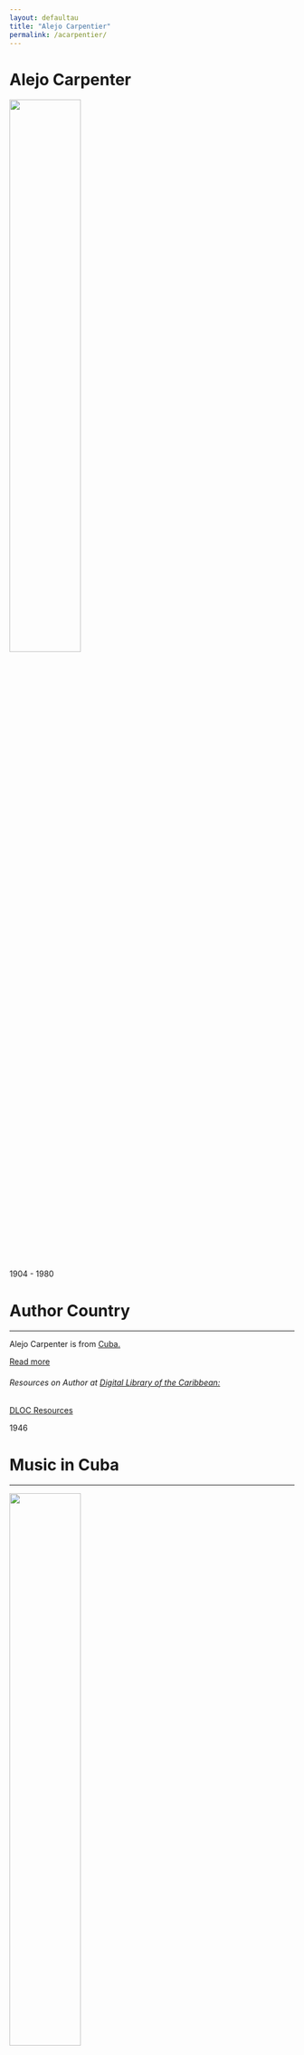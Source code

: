 ```yaml
---
layout: defaultau
title: "Alejo Carpentier"
permalink: /acarpentier/
---
```

<!-- partial:index.partial.html -->
<div class="content">
    <h1>Alejo Carpenter</h1>
    <div class="quote">
        <div><img src="https://rialta.org/wp-content/uploads/2020/02/Alejo-Carpentier.jpg" height="50%" width = "50%" class="logo"></div>
    </div>
    <div class="timeline">
        <div style="padding-bottom:100px;"></div>
        <div class="block">
            <div class="date right"><p class="right">1904 - 1980</p></div>
            <div class="dot"></div>
            <div class="left first">
            <div class="author_country">
                <h1>Author Country</h1><hr>
          <div class="aclocation">   <p> Alejo Carpenter is from <a href="{{ site.baseurl }}/14">Cuba.</a></p></div>
                <div class="acreadmore"><a href="https://en.wikipedia.org/wiki/Alejo_Carpentier" target="_blank">Read more</a></div>
                <div class="aclocation">  <h6>Resources on Author at <a href="https://dloc.com" target="_blank">Digital Library of the Caribbean:</a></h6></div>
              <div class="dlocresources"><a href="{{ site.baseurl }}/acarpentier_dloc" target="_blank">DLOC Resources</a></div>
            </div>
            </div>
        </div>
        <div class="block">
            <div class="date right"><p class="right hide">1946</p></div>
            <div class="dot"></div>
            <div class="left hide">
                <h1>Music in Cuba</h1><hr>
                <p><img src="https://m.media-amazon.com/images/I/417xpt8EACL._SY342_.jpg" height="50%" width = "50%"></p>
                <p>
                Language: English <br/>
                Publisher: University Of Minnesota Press <br/>
                Pub_location: Minneapolis, MN, United States <br/>
                Genre: Nonfiction <br/>
                Translation: y
                Length: 312 <br/>                    </p>
            </div>
        </div>
<div class="block">
            <div class="date left"><p class="left">1946</p></div>
            <div class="dot"></div>
            <div class="right">
                <h1>La Musica en Cuba</h1><hr>
                <p><img src="https://images-na.ssl-images-amazon.com/images/I/41sVg0ngcML._SX373_BO1,204,203,200_.jpg" height="50%" width = "50%"></p>
                <p>
                Language: Spanish <br/>
                Publisher: Fondo de Cultura Economica. <br/>
                Pub_location: Mexico City, Mexico <br/>
                Genre: Nonfiction <br/>
                Length: 282 <br/>                </p>
            </div>
        </div>
<div class="block">
            <div class="date left"><p class="left hide">1949</p></div>
            <div class="dot"></div>
            <div class="right hide">
                <h1>The Kingdom of This World</h1><hr>
                <p><img src="https://upload.wikimedia.org/wikipedia/en/c/c5/The_Kingdom_of_this_World_Eng_1st_Ed.jpg" height="50%" width = "50%"></p>
                <p>
                Language: English <br/>
                Publisher: Alfred A. Knopf <br/>
                Pub_location: New York, NY, United States <br/>
                Genre: Fiction (Novel) <br/>
                Translation: y
                Length: 150 <br/>                  </p>
            </div>
        </div>
<div class="block">
            <div class="date left"><p class="left hide">1949</p></div>
            <div class="dot"></div>
            <div class="right hide">
                <h1>El Reino de Este Mundo</h1><hr>
                <p><img src="https://cloud10.todocoleccion.online/libros-segunda-mano/tc/2018/03/22/17/115894151.webp" height="50%" width = "50%"></p>
                <p>
                Language: Spanish <br/>
                Publisher: Rayo <br/>
                Pub_location: New York, NY, United States <br/>
                Genre: Fiction (Novel) <br/>
                Length: 169<br/>                      </p>
            </div>
        </div>
<div class="block">
            <div class="date left"><p class="left hide">1953</p></div>
            <div class="dot"></div>
            <div class="right hide">
                <h1>Los Pasos Perdidos</h1><hr>
                <p><img src="https://bnjm.cu/img/noticias/2021/9/27/3590.jpg" height="50%" width = "50%"></p>
                <p>
                Language: Spanish <br/>
                Publisher: Siglo Veintiuno Editores <br/>
                Pub_location: Mexico City, Mexico  <br/>
                Genre: Fiction (Short Story Collection) <br/>
                Length: 237 <br/>                      </p>
            </div>
        </div>
        <div class="block">
            <div class="date right"><p class="right">1956</p></div>
            <div class="dot"></div>
            <div class="left">
                <h1>The Lost Steps</h1><hr>
                <p><img src="https://pictures.abebooks.com/inventory/md/md974047698.jpg" height="50%" width = "50%"></p>
                <p>
                Language: English <br/>
                Publisher: Gollancz <br/>
                Pub_location: London, United Kingdom <br/>
                Genre: Fiction (Novel) <br/>
                Translation: y <br/>
                Length: 278 <br/>                   </p>
            </div>
        </div>
<div class="block">
            <div class="date right"><p class="right hide">1956</p></div>
            <div class="dot"></div>
            <div class="left hide">
                <h1>The Chase</h1><hr>
                <p><img src="https://images-na.ssl-images-amazon.com/images/S/compressed.photo.goodreads.com/books/1170531866i/59499.jpg" height="50%" width = "50%"></p>
                <p>
                Language: English <br/>
                Publisher: Farrar, Straus and Giroux <br/>
                Pub_location: New York, NY, United States <br/>
                Genre: Fiction (Novel) <br/>
                Translation: y
                Length: 121 <br/>                    </p>
            </div>
        </div>        
<div class="block">
            <div class="date right"><p class="right hide">1958</p></div>
            <div class="dot"></div>
            <div class="left hide">
                <h1>Chasse à L'Homme</h1><hr>
                <p><img src="https://images-na.ssl-images-amazon.com/images/I/41exeRycuyL._SX324_BO1,204,203,200_.jpg" height="50%" width = "50%"></p>
                <p>
                Language: French <br/>
                Publisher: Gallimard <br/>
                Pub_location: Paris, France <br/>
                Genre: Fiction (Novel) <br/>
                Translation: y
                Length: 208 <br/>                 </p>
            </div>
        </div>
<div class="block">
            <div class="date left"><p class="left hide">1956</p></div>
            <div class="dot"></div>
            <div class="right hide">
                <h1>El Acoso</h1><hr>
                <p><img src="https://m.media-amazon.com/images/I/91qR5YvZRAL._SY342_.jpg" height="50%" width = "50%"></p>
                <p>
                Language: Spanish <br/>
                Publisher:Alianza Editorial <br/>
                Pub_location: Madrid, Spain <br/>
                Genre: Fiction (Novella) <br/>
                Length: 144 <br/>                      </p>
            </div>
        </div>
 <div class="block">
            <div class="date right"><p class="right hide">1958</p></div>
            <div class="dot"></div>
            <div class="left hide">
                <h1>War of Time</h1><hr>
                <p><img src="https://images-na.ssl-images-amazon.com/images/S/compressed.photo.goodreads.com/books/1528272268i/3304197.jpg" height="50%" width = "50%"></p>
                <p>
                Language: English <br/>
                Publisher: Alfred A. Knopf <br/>
                Pub_location: London, England <br/>
                Genre: Fiction (Novel) <br/>
                Translation: y
                Length: 191 <br/>                    </p>
            </div>
        </div>
<div class="block">
            <div class="date left"><p class="left hide">1958</p></div>
            <div class="dot"></div>
            <div class="right hide">
                <h1>Guerra del Tiempo</h1><hr>
                <p><img src="https://images-na.ssl-images-amazon.com/images/S/compressed.photo.goodreads.com/books/1346096894i/15852811.jpg" height="50%" width = "50%"></p>
                <p>
                Language: Spanish <br/>
                Publisher: Editorial Lectorum <br/>
                Pub_location: Mexico City ,Mexico <br/>
                Genre: Short Story <br/>
                Length: 96 <br/>                      </p>
            </div>
        </div>
<div class="block">
            <div class="date right"><p class="right hide">1962</p></div>
            <div class="dot"></div>
            <div class="left hide">
                <h1>A Fény Százada</h1><hr>
                <p><img src="https://moly.hu/system/covers/big/covers_63635.jpg?1395363766" height="50%" width = "50%"></p>
                <p>
                Language: Hungarian <br/>
                Publisher: Kriterion Publishing House <br/>
                Pub_location: Bukarest, Romania <br/>
                Genre: Fiction (Novel) <br/>
                Translatioin: y
                Length: 391 <br/>                    </p>
            </div>
        </div>
<div class="block">
            <div class="date left"><p class="left hide">1962</p></div>
            <div class="dot"></div>
            <div class="right hide">
                <h1>El Siglo de las Luces</h1><hr>
                <p><img src="https://m.media-amazon.com/images/I/819XMzjchzL._SY342_.jpg" height="50%" width = "50%"></p>
                <p>
                Language: Spanish <br/>
                Publisher: Editorial Bruguera <br/>
                Pub_location: Barcelona, Spain  <br/>
                Genre: Fiction (Novella) <br/>
                Length: 364 <br/>                      </p>
            </div>
        </div>        
<div class="block">
            <div class="date left"><p class="left">1962</p></div>
            <div class="dot"></div>
            <div class="right">
                <h1>Explosion in a Cathedral</h1><hr>
                <p><img src="https://mantex.co.uk/wp-content/uploads/2018/09/Explosion-in-a-Cathedral-2-e1538230220838.jpg" height="50%" width = "50%"></p>
                <p>
                Language: English <br/>
                Publisher: Little, Brown and Company <br/>
                Pub_location: New York, NY, United States <br/>
                Genre: Fiction (Novel) <br/>
                Translation: y
                Length: 351 <br/>                  </p>
            </div>
        </div>
       <div class="block">
            <div class="date right"><p class="right hide">1967</p></div>
            <div class="dot"></div>
            <div class="left hide">
                <h1>Guerra del Tiempo y Otros Relatos</h1><hr>
                <p><img src="https://rampoines.com/55719-large_default/guerra-del-tiempo-y-otros-relatos-alejo-carpentier.jpg" height="50%" width = "50%"></p>
                <p>
                Language: Spanish <br/>
                Publisher: Alianza Editorial <br/>
                Pub_location: Madrid, Spain <br/>
                Genre: Short Story <br/>
                Length: 85 <br/>                    </p>
            </div>
        </div>
<div class="block">
            <div class="date right"><p class="right hide">1968</p></div>
            <div class="dot"></div>
            <div class="left hide">
                <h1>¡Écue-Yamba-Ó!</h1><hr>
                <p><img src="https://books.google.dm/books/content?id=nUYBMMZCcQkC&pg=PP1&img=1&zoom=3&hl=en&sig=ACfU3U0hGQi5v4By-RL3lKa90s0KQR4WDQ&w=1280" height="50%" width = "50%"></p>
                <p>
                Language: Spanish <br/>
                Publisher: Ediciones Akal <br/>
                Pub_location: Tres Cantos, Spain <br/>
                Genre: Fiction (Novella) <br/>
                Length: 384 <br/>                    </p>
            </div>
        </div>
        <div class="block">
            <div class="date left"><p class="left hide">1970</p></div>
            <div class="dot"></div>
            <div class="right hide">
                <h1>La Ciudad de las Columnas</h1><hr>
                <p><img src="https://images-na.ssl-images-amazon.com/images/I/61bNpieGlQL._SX480_BO1,204,203,200_.jpg" height="50%" width = "50%"></p>
                <p>
                Language: Spanish <br/>
                Publisher: Editorial Lumen <br/>
                Pub_location: Buenos Aires, Argentina <br/>
                Genre:Nonfiction <br/>
                Length: 60 <br/>                      </p>
            </div>
        </div>
<div class="block">
            <div class="date right"><p class="right hide">1974</p></div>
            <div class="dot"></div>
            <div class="left hide">
                <h1>Le Recours de la Méthode</h1><hr>
                <p><img src="https://m.media-amazon.com/images/I/41ZegHC9I0L._SY445_SX342_.jpg" height="50%" width = "50%"></p>
                <p>
                Language: French <br/>
                Publisher: Gallimard <br/>
                Pub_location: Paris, France <br/>
                Genre: Fiction (Novel) <br/>
                Translation: y
                Length: 420 <br/>                    </p>
            </div>
        </div>
<div class="block">
            <div class="date left"><p class="left hide">1974</p></div>
            <div class="dot"></div>
            <div class="right hide">
                <h1>Reasons of State</h1><hr>
                <p><img src="https://images-na.ssl-images-amazon.com/images/S/compressed.photo.goodreads.com/books/1576236136i/15240518.jpg" height="50%" width = "50%"></p>
                <p>
                Language: English <br/>
                Publisher:Alfred A. Knopf <br/>
                Pub_location: New York, NY, United States <br/>
                Genre: Fiction (Novel) <br/>
                Translation: y
                Length: 308 <br/>                      </p>
            </div>
        </div>
<div class="block">
            <div class="date left"><p class="left hide">1974</p></div>
            <div class="dot"></div>
            <div class="right hide">
                <h1>Baroque Concerto</h1><hr>
                <p><img src="https://images-na.ssl-images-amazon.com/images/S/compressed.photo.goodreads.com/books/1618041498i/925849.jpg" height="50%" width = "50%"></p>
                <p>
                Language: English <br/>
                Publisher: André Deutsch <br/>
                Pub_location: London, England <br/>
                Genre: Fiction (Novella) <br/>
                Translation: y
                Length: 121 <br/>                      </p>
            </div>
        </div>
<div class="block">
            <div class="date right"><p class="right hide">1974</p></div>
            <div class="dot"></div>
            <div class="left hide">
                <h1>El Recurso del Método</h1><hr>
                <p><img src="https://m.media-amazon.com/images/I/21Nf0IkDdjL.jpg" height="50%" width = "50%"></p>
                <p>
                Language: Spanish <br/>
                Publisher: Siglo XXI de España Editores <br/>
                Pub_location: Mexico City, Mexico <br/>
                Genre: Fiction (Novella) <br/>
                Length: 343 <br/>                    </p>
            </div>
        </div>
<div class="block">
            <div class="date right"><p class="right hide">1974</p></div>
            <div class="dot"></div>
            <div class="left hide">
                <h1>Concierto Barroco</h1><hr>
                <p><img src="https://m.media-amazon.com/images/I/51-PwNZnsML._SY425_.jpg" height="50%" width = "50%"></p>
                <p>
                Language: Spanish <br/>
                Publisher: Siglo Veintiuno Editores <br/>
                Pub_location: Mexico City, Mexico <br/>
                Genre: Fiction (Novella) <br/>
                Length: 135 <br/>                    </p>
            </div>
        </div>
 <div class="block">
            <div class="date left"><p class="left hide">1974</p></div>
            <div class="dot"></div>
            <div class="right hide">
                <h1>Die Methode der Macht</h1><hr>
                <p><img src="https://images-na.ssl-images-amazon.com/images/I/41CRXPJEB3L._SY291_BO1,204,203,200_QL40_FMwebp_.jpg" height="50%" width = "50%"></p>
                <p>
                Language: German <br/>
                Publisher: Suhrkamp Verlag <br/>
                Pub_location: Frankfurt, Germany  <br/>
                Genre: FFiction (Novella) <br/>
                Translation: y
                Length: 389 <br/>                      </p>
            </div>
        </div>
<div class="block">
            <div class="date right"><p class="right hide">1976</p></div>
            <div class="dot"></div>
            <div class="left hide">
                <h1>Visión de América</h1><hr>
                <p><img src="https://images-na.ssl-images-amazon.com/images/I/41aMo5bvNNL._SX357_BO1,204,203,200_.jpg" height="50%" width = "50%"></p>
                <p>
                Language: Spanish <br/>
                Publisher: Editorial Verbum <br/>
                Pub_location: Madrid, Spain <br/>
                Genre: Nonfiction <br/>
                Length: 168 <br/>                    </p>
            </div>
        </div>
<div class="block">
            <div class="date left"><p class="left hide">1978</p></div>
            <div class="dot"></div>
            <div class="right hide">
                <h1>La Consagración de la Primavera</h1><hr>
                <p><img src="https://m.media-amazon.com/images/I/91SsfjHUFwL._SY342_.jpg" height="50%" width = "50%"></p>
                <p>
                Language: Spanish <br/>
                Publisher: Siglo Veintiuno Editores <br/>
                Pub_location: Mexico City, Mexico  <br/>
                Genre: Fiction (Novella) <br/>
                Length: 576 <br/>                      </p>
            </div>
        </div>
<div class="block">
            <div class="date left"><p class="left hide">1978</p></div>
            <div class="dot"></div>
            <div class="right hide">
                <h1>La Danse Sacrale</h1><hr>
                <p><img src="https://images.epagine.fr/688/9782072766688_1_75.jpg" height="50%" width = "50%"></p>
                <p>
                Language: French <br/>
                Publisher: Gallimard <br/>
                Pub_location: Paris, France <br/>
                Genre: Fiction (Novella) <br/>
                Translation: y
                Length: 784 <br/>                      </p>
            </div>
        </div>
 <div class="block">
            <div class="date left"><p class="left hide">1979</p></div>
            <div class="dot"></div>
            <div class="right hide">
                <h1>The Harp and the Shadow</h1><hr>
                <p><img src="https://images-na.ssl-images-amazon.com/images/S/compressed.photo.goodreads.com/books/1170789065i/71749.jpg" height="50%" width = "50%"></p>
                <p>
                Language: English <br/>
                Publisher: Mercury House <br/>
                Pub_location: San Francisco, CA, United States  <br/>
                Genre: Fiction (Novel) <br/>
                Translation: y
                Length: 159 <br/>                      </p>
            </div>
        </div>
<div class="block">
            <div class="date left"><p class="left hide">1979</p></div>
            <div class="dot"></div>
            <div class="right hide">
                <h1>L'Arpa e L'Ombra</h1><hr>
                <p><img src="https://www.ibs.it/images/9788838940286_0_536_0_75.jpg" height="50%" width = "50%"></p>
                <p>
                Language: Italian <br/>
                Publisher: Sellerio Editore <br/>
                Pub_location: Palermo, Italy <br/>
                Genre: Fiction (Novel) <br/>
                Translation: y
                Length: 247 <br/>                      </p>
            </div>
        </div>
 <div class="block">
            <div class="date left"><p class="left hide">1979</p></div>
            <div class="dot"></div>
            <div class="right hide">
                <h1>Bajo el Signo de la Cibeles: Crónicas Sobre España Y los Españoles, 1925-1937</h1><hr>
                <p><img src="https://images.cdn3.buscalibre.com/fit-in/360x360/44/9e/449e0671661573731b5ec2a1bb0bb77d.jpg" height="50%" width = "50%"></p>
                <p>
                Language: Spanish <br/>
                Publisher: Editorial Nuestra Cultura <br/>
                Pub_location: Madrid, Spain <br/>
                Genre: Nonfiction <br/>
                Length: 176 <br/>                      </p>
            </div>
        </div>
<div class="block">
            <div class="date right"><p class="right hide">1979</p></div>
            <div class="dot"></div>
            <div class="left hide">
                <h1>Cuentos Completos</h1><hr>
                <p><img src="https://images-na.ssl-images-amazon.com/images/I/61aSJF49AZL._SX309_BO1,204,203,200_.jpg" height="50%" width = "50%"></p>
                <p>
                Language: Spanish <br/>
                Publisher: Editorial Bruguera <br/>
                Pub_location: Barcelona, Spain <br/>
                Genre: Fiction (Short Story Collection) <br/>
                Length: 218 <br/>                    </p>
            </div>
        </div>
<div class="block">
            <div class="date right"><p class="right hide">1979</p></div>
            <div class="dot"></div>
            <div class="left hide">
                <h1>El Arpa y la Sombra</h1><hr>
                <p><img src="https://blogger.googleusercontent.com/img/b/R29vZ2xl/AVvXsEj7sAtvaMgOA5xPZtAlF5YTwRns-kFu7ZY7MvoUATqRH4JFVL9sDK9AqcQD0QgXD03-ZGUD-FK0gCRpkeeBVDmCjwuIO49qOuoeR4HsP40L7uLf2zK4VplucxuHG_5gBcom83NYN3iNP64/s320/El+arpa+y+la+sombra+Alejo+Carpentier.jpg" height="50%" width = "50%"></p>
                <p>
                Language: Spanish <br/>
                Publisher: Siglo XXI de España Editores <br/>
                Pub_location: Mexico City, Mexico <br/>
                Genre: Fiction (Novella) <br/>
                Length: 227 <br/>                    </p>
            </div>
        </div>
        <div class="block">
            <div class="date left"><p class="left hide">1984</p></div>
            <div class="dot"></div>
            <div class="right hide">
                <h1>Obras Completas de Alejo Carpenter Volumen 3: Guerra del Tiempo, el Acoso y Otro Relatos</h1><hr>
                <p><img src="https://m.media-amazon.com/images/I/81ZPhCnfh6L._SY342_.jpg" height="50%" width = "50%"></p>
                <p>
                Language: Spanish <br/>
                Publisher: Siglo Veintiuno Editores<br/>
                Pub_location: Mexico City ,Mexico <br/>
                Genre: Fiction (Short Story Collection) <br/>
                Length: 237 <br/>                      </p>
            </div>
        </div>
<div class="block">
            <div class="date left"><p class="left hide">1985</p></div>
            <div class="dot"></div>
            <div class="right hide">
                <h1>Crónicas 1. Arte, Literatura, Política</h1><hr>
                <p><img src="https://m.media-amazon.com/images/I/A1UnrrlcWDL._SY342_.jpg" height="50%" width = "50%"></p>
                <p>
                Language: Spanish <br/>
                Publisher: Siglo XXI de España Editores <br/>
                Pub_location: Mexico City ,Mexico <br/>
                Genre: Nonfiction <br/>
                Length: 426 <br/>                      </p>
            </div>
        </div>
<div class="block">
            <div class="date right"><p class="right hide">1987</p></div>
            <div class="dot"></div>
            <div class="left hide">
                <h1>Conferencias</h1><hr>
                <p><img src="https://www.agenciabalcells.com/fileadmin/user_upload/Conferencias.jpg" height="50%" width = "50%"></p>
                <p>
                Language: Spanish <br/>
                Publisher: Siglo XXI de España Editores <br/>
                Pub_location: Mexico City, Mexico <br/>
                Genre: Nonfiction <br/>
                Length: 338 <br/>                    </p>
            </div>
        </div>
<div class="block">
            <div class="date right"><p class="right hide">1990</p></div>
            <div class="dot"></div>
            <div class="left hide">
                <h1>Letra y Solfa. Cine</h1><hr>
                <p><img src="https://images-na.ssl-images-amazon.com/images/I/510qcY5O-xL._SX301_BO1,204,203,200_.jpg" height="50%" width = "50%"></p>
                <p>
                Language: Spanish <br/>
                Publisher: Siglo XXI de España Editores <br/>
                Pub_location: Mexico City, Mexico <br/>
                Genre: Nonfiction <br/>
                Length: 213 <br/>                    </p>
            </div>
        </div>
<div class="block">
            <div class="date left"><p class="left hide">1994</p></div>
            <div class="dot"></div>
            <div class="right hide">
                <h1>Los Confines del Hombre</h1><hr>
                <p><img src="https://treepeoplecompany.com/cdn/shop/products/Los_confines_del_hombre_193x298.jpg?v=1620751988" height="50%" width = "50%"></p>
                <p>
                Language: Spanish <br/>
                Publisher: Siglo XXI de España Editores <br/>
                Pub_location: Mexico City ,Mexico <br/>
                Genre: Nonfiction <br/>
                Length: 111 <br/>                      </p>
            </div>
        </div>
 <div class="block">
            <div class="date right"><p class="right hide">2003</p></div>
            <div class="dot"></div>
            <div class="left hide">
                <h1>Viaje a la Semilla</h1><hr>
                <p><img src="https://pictures.abebooks.com/isbn/9788481362954-us.jpg" height="50%" width = "50%"></p>
                <p>
                Language: Spanish <br/>
                Publisher: Editorial Txalaparta <br/>
                Pub_location: Tafalla, Spain <br/>
                Genre: Fiction (Novella) <br/>
                Length: 60 <br/>                    </p>
            </div>
        </div>
<div class="block">
            <div class="date left"><p class="left hide">2004</p></div>
            <div class="dot"></div>
            <div class="right hide">
                <h1>Materiales de la Revista Casa de las Americas</h1><hr>
                <p><img src="https://m.media-amazon.com/images/I/91lmc3vLvEL._SY342_.jpg" height="50%" width = "50%"></p>
                <p>
                Language: Spanish <br/>
                Publisher:Casa de las Américas <br/>
                Pub_location: Havana, Cuba <br/>
                Genre: Nonfiction <br/>
                Length: 166 <br/>                      </p>
            </div>
        </div>
<div class="block">
            <div class="date left"><p class="left hide">2017</p></div>
            <div class="dot"></div>
            <div class="right hide">
                <h1>Recuento de Moradas</h1><hr>
                <p><img src="https://resources.sanborns.com.mx/imagenes-sanborns-ii/1200/7502275670856.jpg?scale=500&qlty=75" height="50%" width = "50%"></p>
                <p>
                Language: Spanish <br/>
                Publisher: Editorial Lectorum <br/>
                Pub_location: Mexico City, Mexico <br/>
                Genre: Nonfiction <br/>
                Length: 189 <br/>                      </p>
            </div>
        </div>
<div class="block">
            <div class="date left"><p class="left hide">2018</p></div>
            <div class="dot"></div>
            <div class="right hide">
                <h1>Crónicas Habaneras</h1><hr>
                <p><img src="https://images-na.ssl-images-amazon.com/images/I/41WLax3TTSL._SX373_BO1,204,203,200_.jpg" height="50%" width = "50%"></p>
                <p>
                Language: Spanish <br/>
                Publisher: Centre de Recherches Latino-Américaines <br/>
                Pub_location: Havana, Cuba <br/>
                Genre: Nonfiction <br/>
                Length: 189 <br/>                      </p>
            </div>
        </div>
 <!-- partial -->
<script src='https://cdnjs.cloudflare.com/ajax/libs/jquery/3.1.1/jquery.min.js'></script><script  src="{{ site.baseurl }}/assets/js/authorscript.js"></script>

